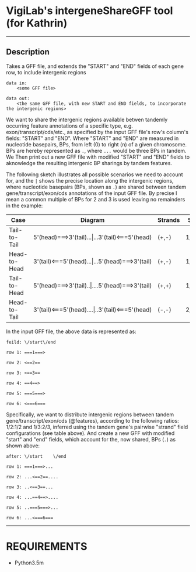 
# VigiLab's intergeneShareGFF tool (for Kathrin)

---

## Description

Takes a GFF file, and extends the "START" and "END" fields of each gene row, to include intergenic regions

	data in: 
		<some GFF file>

	data out:
		<the same GFF file, with new START and END fields, to incorporate the intergenic regions>

We want to share the intergenic regions available betwen tandemly occurring feature annotations of a specific type, e.g. exon/transcript/cds/etc., as specified by the input GFF file's row's column's fields: "START" and "END". Where "START" and "END" are measured in nucleotide basepairs, BPs, from left (0) to right (n) of a given chromosome. BPs are hereby represented as `.`, where `...` would be three BPs in tandem. We Then print out a new GFF file with modified "START" and "END" fields to aknowledge the resulting intergenic BP sharings by tandem features. 

The following sketch illustrates all possible scenarios we need to account for, and the `|` shows the precise location along the intergenic regions, where nucleotide basepairs (BPs, shown as `.`) are shared between tandem gene/transcript/exon/cds annotations of the input GFF file. By precise I mean a common multiple of BPs for 2 and 3 is used leaving no remainders in the example:

| Case  | Diagram | Strands | Share  | Status  |
|---|---|---|---|---|
| Tail-to-Tail  | 5'(head)===>3'(tail)...\|...3'(tail)<===5'(head)  | (+,-)  | 1/2:1/2  | Tested  |
| Head-to-Head  | 3'(tail)<===5'(head)...\|...5'(head)===>3'(tail)  | (+,-)  | 1/2:1/2  | Tested  |
| Tail-to-Head  | 5'(head)===>3'(tail)..\|....5'(head)===>3'(tail)  | (+,+)  | 1/3:2/3  | Testing:@TODO  |
| Head-to-Tail  | 3'(tail)<===5'(head)....\|..3'(tail)<===5'(head)  |  (-,-) | 2/3:1/3  |  Developing:@TODO |

In the input GFF file, the above data is represented as:

`feild: \/start\/end`

`row 1: ===1===>`

`row 2: <==2==`

`row 3: <==3==`

`row 4: ==4==>`

`row 5: ===5===>`

`row 6: <===6===`

Specifically, we want to distribute intergenic regions between tandem gene/transcript/exon/cds (@features), according to the following ratios: 1/2:1/2 and 1/3:2/3, inferred using the tandem gene's pairwise "strand" field configurations (see table above). And create a new GFF with modified "start" and "end" fields, which account for the, now shared, BPs (`.`) as shown above:

`after: \/start    \/end`

`row 1: ===1===>...`

`row 2: ...<==2==....`

`row 3: ..<==3==...`

`row 4: ...==4==>....`

`row 5: ..===5===>...`

`row 6: ...<===6===`

---

# REQUIREMENTS
 - Python3.5m
